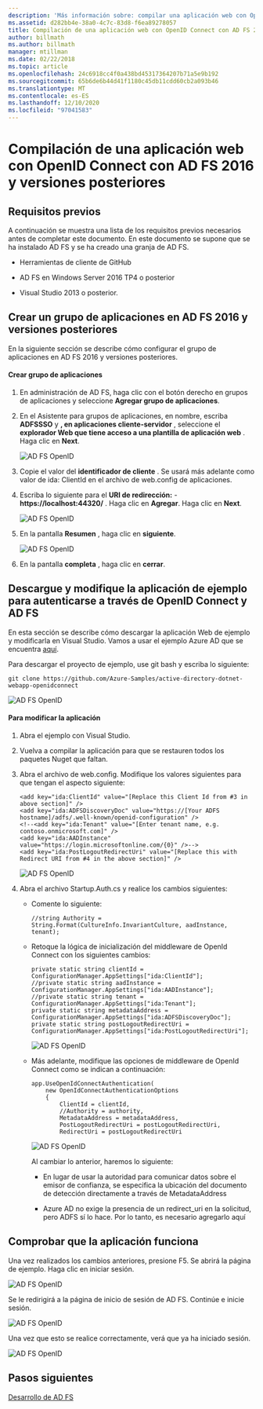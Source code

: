 ```yaml
---
description: 'Más información sobre: compilar una aplicación web con OpenID Connect con AD FS 2016 y versiones posteriores'
ms.assetid: d282bb4e-38a0-4c7c-83d8-f6ea89278057
title: Compilación de una aplicación web con OpenID Connect con AD FS 2016 y versiones posteriores
author: billmath
ms.author: billmath
manager: mtillman
ms.date: 02/22/2018
ms.topic: article
ms.openlocfilehash: 24c6918cc4f0a438bd45317364207b71a5e9b192
ms.sourcegitcommit: 65b6de6b44d41f1180c45db11cdd60cb2a093b46
ms.translationtype: MT
ms.contentlocale: es-ES
ms.lasthandoff: 12/10/2020
ms.locfileid: "97041583"
---
```

# <a name="build-a-web-application-using-openid-connect-with-ad-fs-2016-and-later"></a>Compilación de una aplicación web con OpenID Connect con AD FS 2016 y versiones posteriores

## <a name="pre-requisites"></a>Requisitos previos
A continuación se muestra una lista de los requisitos previos necesarios antes de completar este documento. En este documento se supone que se ha instalado AD FS y se ha creado una granja de AD FS.

-   Herramientas de cliente de GitHub

-   AD FS en Windows Server 2016 TP4 o posterior

-   Visual Studio 2013 o posterior.

## <a name="create-an-application-group-in-ad-fs-2016-and-later"></a>Crear un grupo de aplicaciones en AD FS 2016 y versiones posteriores
En la siguiente sección se describe cómo configurar el grupo de aplicaciones en AD FS 2016 y versiones posteriores.

#### <a name="create-application-group"></a>Crear grupo de aplicaciones

1.  En administración de AD FS, haga clic con el botón derecho en grupos de aplicaciones y seleccione **Agregar grupo de aplicaciones**.

2.  En el Asistente para grupos de aplicaciones, en nombre, escriba **ADFSSSO** y **, en aplicaciones cliente-servidor** , seleccione el **explorador Web que tiene acceso a una plantilla de aplicación web** .  Haga clic en **Next**.

    ![AD FS OpenID](media/Enabling-OpenId-Connect-with-AD-FS-2016/AD_FS_OpenID_1.PNG)

3.  Copie el valor del **identificador de cliente** .  Se usará más adelante como valor de ida: ClientId en el archivo de web.config de aplicaciones.

4.  Escriba lo siguiente para el **URI de redirección:**  -  **https://localhost:44320/** .  Haga clic en **Agregar**. Haga clic en **Next**.

    ![AD FS OpenID](media/Enabling-OpenId-Connect-with-AD-FS-2016/AD_FS_OpenID_2.PNG)

5.  En la pantalla **Resumen** , haga clic en **siguiente**.

    ![AD FS OpenID](media/Enabling-OpenId-Connect-with-AD-FS-2016/AD_FS_OpenID_3.PNG)

6.  En la pantalla **completa** , haga clic en **cerrar**.

## <a name="download-and-modify-sample-application-to-authenticate-via-openid-connect-and-ad-fs"></a>Descargue y modifique la aplicación de ejemplo para autenticarse a través de OpenID Connect y AD FS
En esta sección se describe cómo descargar la aplicación Web de ejemplo y modificarla en Visual Studio.   Vamos a usar el ejemplo Azure AD que se encuentra [aquí](https://github.com/Azure-Samples/active-directory-dotnet-webapp-openidconnect).

Para descargar el proyecto de ejemplo, use git bash y escriba lo siguiente:

```
git clone https://github.com/Azure-Samples/active-directory-dotnet-webapp-openidconnect
```

![AD FS OpenID](media/Enabling-OpenId-Connect-with-AD-FS-2016/AD_FS_OpenID_8.PNG)

#### <a name="to-modify-the-app"></a>Para modificar la aplicación

1.  Abra el ejemplo con Visual Studio.

2.  Vuelva a compilar la aplicación para que se restauren todos los paquetes Nuget que faltan.

3.  Abra el archivo de web.config.  Modifique los valores siguientes para que tengan el aspecto siguiente:

    ```
    <add key="ida:ClientId" value="[Replace this Client Id from #3 in above section]" />
    <add key="ida:ADFSDiscoveryDoc" value="https://[Your ADFS hostname]/adfs/.well-known/openid-configuration" />
    <!--<add key="ida:Tenant" value="[Enter tenant name, e.g. contoso.onmicrosoft.com]" />
    <add key="ida:AADInstance" value="https://login.microsoftonline.com/{0}" />-->
    <add key="ida:PostLogoutRedirectUri" value="[Replace this with Redirect URI from #4 in the above section]" />
    ```

    ![AD FS OpenID](media/Enabling-OpenId-Connect-with-AD-FS-2016/AD_FS_OpenID_9.PNG)

4.  Abra el archivo Startup.Auth.cs y realice los cambios siguientes:

    -   Comente lo siguiente:

        ```
        //string Authority = String.Format(CultureInfo.InvariantCulture, aadInstance, tenant);
        ```

    -   Retoque la lógica de inicialización del middleware de OpenId Connect con los siguientes cambios:

        ```
        private static string clientId = ConfigurationManager.AppSettings["ida:ClientId"];
        //private static string aadInstance = ConfigurationManager.AppSettings["ida:AADInstance"];
        //private static string tenant = ConfigurationManager.AppSettings["ida:Tenant"];
        private static string metadataAddress = ConfigurationManager.AppSettings["ida:ADFSDiscoveryDoc"];
        private static string postLogoutRedirectUri = ConfigurationManager.AppSettings["ida:PostLogoutRedirectUri"];
        ```

        ![AD FS OpenID](media/Enabling-OpenId-Connect-with-AD-FS-2016/AD_FS_OpenID_10.PNG)

    -   Más adelante, modifique las opciones de middleware de OpenId Connect como se indican a continuación:

        ```
        app.UseOpenIdConnectAuthentication(
            new OpenIdConnectAuthenticationOptions
            {
                ClientId = clientId,
                //Authority = authority,
                MetadataAddress = metadataAddress,
                PostLogoutRedirectUri = postLogoutRedirectUri,
                RedirectUri = postLogoutRedirectUri
        ```

        ![AD FS OpenID](media/Enabling-OpenId-Connect-with-AD-FS-2016/AD_FS_OpenID_11.PNG)

        Al cambiar lo anterior, haremos lo siguiente:

        -   En lugar de usar la autoridad para comunicar datos sobre el emisor de confianza, se especifica la ubicación del documento de detección directamente a través de MetadataAddress

        -   Azure AD no exige la presencia de un redirect_uri en la solicitud, pero ADFS sí lo hace. Por lo tanto, es necesario agregarlo aquí

## <a name="verify-the-app-is-working"></a>Comprobar que la aplicación funciona
Una vez realizados los cambios anteriores, presione F5.  Se abrirá la página de ejemplo.  Haga clic en iniciar sesión.

![AD FS OpenID](media/Enabling-OpenId-Connect-with-AD-FS-2016/AD_FS_OpenID_12.PNG)

Se le redirigirá a la página de inicio de sesión de AD FS.  Continúe e inicie sesión.

![AD FS OpenID](media/Enabling-OpenId-Connect-with-AD-FS-2016/AD_FS_OpenID_13.PNG)

Una vez que esto se realice correctamente, verá que ya ha iniciado sesión.

![AD FS OpenID](media/Enabling-OpenId-Connect-with-AD-FS-2016/AD_FS_OpenID_14.PNG)

## <a name="next-steps"></a>Pasos siguientes
[Desarrollo de AD FS](../../ad-fs/AD-FS-Development.md)
